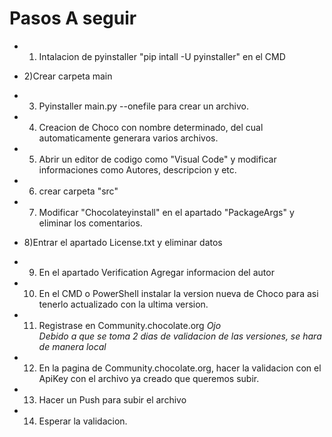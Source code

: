 # Pasos A seguir

- 1) Intalacion de pyinstaller "pip intall -U pyinstaller" en el CMD
- 2)Crear carpeta main
- 3) Pyinstaller main.py --onefile para crear un archivo.
- 4) Creacion de Choco con nombre determinado, del cual automaticamente generara varios archivos.
- 5) Abrir un editor de codigo como "Visual Code" y modificar informaciones como Autores, descripcion y etc.
- 6) crear carpeta "src"
- 7) Modificar "Chocolateyinstall" en el apartado "PackageArgs" y eliminar los comentarios.
- 8)Entrar el apartado License.txt y eliminar datos
- 9) En el apartado Verification Agregar informacion del autor
- 10) En el CMD o PowerShell instalar la version nueva de Choco para asi tenerlo actualizado con la ultima version.
- 11) Registrase en Community.chocolate.org
	*Ojo*  
	_Debido a que se toma 2 dias de validacion de las versiones, se hara de manera local_

- 12) En la pagina de Community.chocolate.org, hacer la validacion con el ApiKey con el archivo ya creado que queremos subir.
- 13) Hacer un Push para subir el archivo
- 14) Esperar la validacion. 